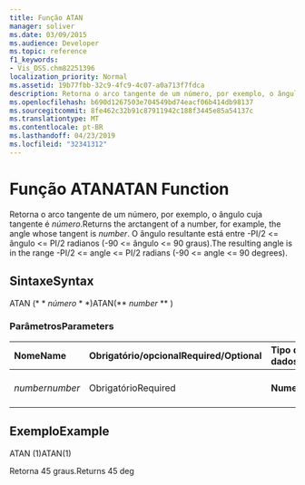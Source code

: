 ```yaml
---
title: Função ATAN
manager: soliver
ms.date: 03/09/2015
ms.audience: Developer
ms.topic: reference
f1_keywords:
- Vis_DSS.chm82251396
localization_priority: Normal
ms.assetid: 19b77fbb-32c9-4fc9-4c07-a0a713f7fdca
description: Retorna o arco tangente de um número, por exemplo, o ângulo cujo tangente é um number. O ângulo resultante está entre -PI/2 <= ângulo <= PI/2 radianos (-90 <= ângulo <= 90 graus).
ms.openlocfilehash: b690d1267503e704549bd74eacf06b414db98137
ms.sourcegitcommit: 8fe462c32b91c87911942c188f3445e85a54137c
ms.translationtype: MT
ms.contentlocale: pt-BR
ms.lasthandoff: 04/23/2019
ms.locfileid: "32341312"
---
```

# <a name="atan-function"></a><span data-ttu-id="a8470-104">Função ATAN</span><span class="sxs-lookup"><span data-stu-id="a8470-104">ATAN Function</span></span>

<span data-ttu-id="a8470-105">Retorna o arco tangente de um número, por exemplo, o ângulo cuja tangente é _número_.</span><span class="sxs-lookup"><span data-stu-id="a8470-105">Returns the arctangent of a number, for example, the angle whose tangent is  _number_.</span></span> <span data-ttu-id="a8470-106">O ângulo resultante está entre -PI/2 <= ângulo <= PI/2 radianos (-90 <= ângulo <= 90 graus).</span><span class="sxs-lookup"><span data-stu-id="a8470-106">The resulting angle is in the range -PI/2 <= angle <= PI/2 radians (-90 <= angle <= 90 degrees).</span></span> 
  
## <a name="syntax"></a><span data-ttu-id="a8470-107">Sintaxe</span><span class="sxs-lookup"><span data-stu-id="a8470-107">Syntax</span></span>

<span data-ttu-id="a8470-108">ATAN (\* \* *número* \* \*)</span><span class="sxs-lookup"><span data-stu-id="a8470-108">ATAN(\*\* *number* \*\* )</span></span> 
  
### <a name="parameters"></a><span data-ttu-id="a8470-109">Parâmetros</span><span class="sxs-lookup"><span data-stu-id="a8470-109">Parameters</span></span>

|<span data-ttu-id="a8470-110">**Nome**</span><span class="sxs-lookup"><span data-stu-id="a8470-110">**Name**</span></span>|<span data-ttu-id="a8470-111">**Obrigatório/opcional**</span><span class="sxs-lookup"><span data-stu-id="a8470-111">**Required/Optional**</span></span>|<span data-ttu-id="a8470-112">**Tipo de dados**</span><span class="sxs-lookup"><span data-stu-id="a8470-112">**Data Type**</span></span>|<span data-ttu-id="a8470-113">**Descrição**</span><span class="sxs-lookup"><span data-stu-id="a8470-113">**Description**</span></span>|
|:-----|:-----|:-----|:-----|
| <span data-ttu-id="a8470-114">_number_</span><span class="sxs-lookup"><span data-stu-id="a8470-114">_number_</span></span> <br/> |<span data-ttu-id="a8470-115">Obrigatório</span><span class="sxs-lookup"><span data-stu-id="a8470-115">Required</span></span>  <br/> |<span data-ttu-id="a8470-116">**Numeric**</span><span class="sxs-lookup"><span data-stu-id="a8470-116">**Numeric**</span></span> <br/> |<span data-ttu-id="a8470-117">A tangente do ângulo.</span><span class="sxs-lookup"><span data-stu-id="a8470-117">The tangent of the angle.</span></span>  <br/> |
   
## <a name="example"></a><span data-ttu-id="a8470-118">Exemplo</span><span class="sxs-lookup"><span data-stu-id="a8470-118">Example</span></span>

<span data-ttu-id="a8470-119">ATAN (1)</span><span class="sxs-lookup"><span data-stu-id="a8470-119">ATAN(1)</span></span> 
  
<span data-ttu-id="a8470-120">Retorna 45 graus.</span><span class="sxs-lookup"><span data-stu-id="a8470-120">Returns 45 deg</span></span> 
  


